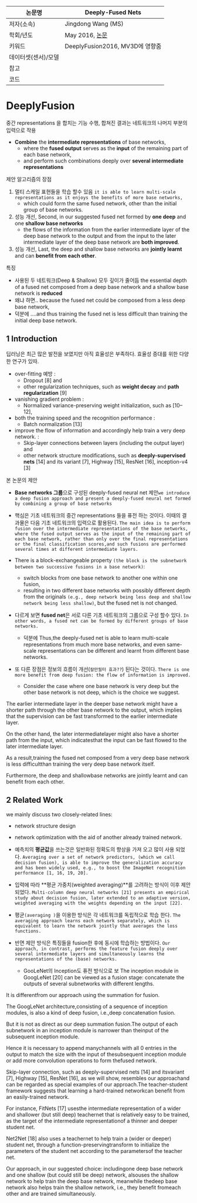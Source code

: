 |논문명 |Deeply-Fused Nets |
| --- | --- |
| 저자\(소속\) | Jingdong Wang \(MS\) |
| 학회/년도 | May 2016, [논문](https://arxiv.org/abs/1605.07716) |
| 키워드 |DeeplyFusion2016, MV3D에 영향줌 |
| 데이터셋(센서)/모델 | |
| 참고 | |
| 코드 | |

#  DeeplyFusion

중간 representations 을 합치는 기능 수행, 합쳐진 결과는 네트워크의 나머지 부분의 입력으로 작용 
- **Combine** the **intermediate representations** of base networks, 
	- where the **fused output** serves as the **input** of the remaining part of each base network, 
	- and perform such combinations deeply over **several intermediate representations**

제안 알고리즘의 장점 
1. 멀티 스캐일 표현들을 학습 할수 있음 `it is able to learn multi-scale representations as it enjoys the benefits of more base networks, `
	- which could form the same fused network, other than the initial group of base networks. 
2. 성능 개선, Second, in our suggested fused net formed by **one deep** and one **shallow base networks**
	- the flows of the information from the earlier intermediate layer of the deep base network to the output and from the input to the later intermediate layer of the deep base network are **both improved**. 
3. 성능 개선, Last, the deep and shallow base networks are **jointly learnt** and can **benefit from each other**. 

특징 
- 사용된 두 네트워크(Deep & Shallow) 모두 깊이가 줄어듬 the essential depth of a fused net composed from a deep base network and a shallow base network is **reduced**
- 왜냐 하면.. because the fused net could be composed from a less deep base network, 
- 덕분에 ....and thus training the fused net is less difficult than training the initial deep base network.

## 1 Introduction

딥러닝은 최근 많은 발전을 보였지만 아직 효율성은 부족하다. 효율성 증대를 위한 다양한 연구가 있따. 

- over-fitting 예방 :  
	- Dropout [8] and 
	- other regularization techniques, such as **weight decay** and **path regularization** [9]
- vanishing gradient problem : 
	- Normalized variance-preserving weight initialization, such as [10–12], 
- both the training speed and the recognition performance :
	-  Batch normalization [13] 
- improve the flow of information and accordingly help train a very deep network. : 
	- Skip-layer connections between layers (including the output layer) and 
	- other network structure modifications, such as **deeply-supervised nets** [14] and its variant [7], Highway [15], ResNet [16], inception-v4 [3]

본 논문의 제안 
- **Base networks 그룹**으로 구성된 deeply-fused neural net 제안`we introduce a deep fusion approach and present a deeply-fused neural net formed by combining a group of base networks`

- 핵심은 기초 네트워크의 중간 representations 들을 퓨전 하는 것이다. 이때의 결과물은 다음 기초 네트워크의 입력으로 활용된다. `The main idea is to perform fusion over the intermediate representations of the base networks, where the fused output serves as the input of the remaining part of each base network, rather than only over the final representations or the final classification scores,and such fusions are performed several times at different intermediate layers.`

- There is a block-exchangeable property `(the block is the subnetwork between two successive fusions in a base network)`:
	-  switch blocks from one base network to another one within one fusion, 
	- resulting in two different base networks with possibly different depth from the originals `(e.g., deep network being less deep and shallow network being less shallow)`, but the fused net is not changed. 

- 다르게 보면 **fused net**은 서로 다른 기초 네트워크의 그룹으로 구성 할수 있다. `In other words, a fused net can be formed by different groups of base networks. `
	- 덕분에 Thus,the deeply-fused net is able to learn multi-scale representations from much more base networks, and even same-scale representations can be different and learnt from different base networks.

- 또 다른 장점은 정보의 흐름이 개선(`칼만필터 효과??`) 된다는 것이다. `There is one more benefit from deep fusion: the flow of information is improved.`
	- Consider the case where one base network is very deep but the other base network is not deep, which is the choice we suggest. 

The earlier intermediate layer in the deeper base network might have a shorter path through the other base network to the output, which implies that the supervision can be fast transformed to the earlier intermediate layer. 

On the other hand, the later intermediatelayer might also have a shorter path from the input, which indicatesthat the input can be fast flowed to the later intermediate layer. 

As a result,training the fused net composed from a very deep base network is less difficultthan training the very deep base network itself. 

Furthermore, the deep and shallowbase networks are jointly learnt and can benefit from each other. 

## 2 Related Work

we mainly discuss two closely-related lines: 
- network structure design 
- network optimization with the aid of another already trained network.

- 예측치의 **평균값**을 쓰는것은 일반화된 정확도의 향상을 가져 오고 많이 사용 되었다. `Averaging over a set of network predictors, (which we call decision fusion), is able to improve the generalization accuracy and has been widely used, e.g., to boost the ImageNet recognition performance [1, 16, 19, 20]. `

- 입력에 따라 **평균 가중치(weighted averaging)**를 고려하는 방식이 이후 제안 되었다. `Multi-column deep neural networks [21] presents an empirical study about decision fusion, later extended to an adaptive version, weighted averaging with the weights depending on the input [22]. `

- 평균`(averaging )`을 이용한 방식은 각 네트워크를 독립적으로 학습 한다. `The averaging approach learns each network separately, which is equivalent to learn the network jointly that averages the loss functions. `

- 반면 제안 방식은 특징들을 fusion한 후에 동시에 학습하는 방법이다. `Our approach, in contrast, performs the feature fusion deeply over several intermediate layers and simultaneously learns the representations of the (base) networks.`
	- GooLeNet의 Inception도 퓨전 방식으로 보
The inception module in GoogLeNet [20] can be viewed as a fusion stage: concatenate the outputs of several subnetworks with different lengths. 

It is differentfrom our approach using the summation for fusion. 

The GoogLeNet architecture,consisting of a sequence of inception modules, is also a kind of deep fusion, i.e.,deep concatenation fusion. 

But it is not as direct as our deep summation fusion.The output of each subnetwork in an inception module is narrower than theinput of the subsequent inception module. 

Hence it is necessary to append manychannels with all 0 entries in the output to match the size with the input of thesubsequent inception module or add more convolution operations to form thefused network. 

Skip-layer connection, such as deeply-supervised nets [14] and itsvariant [7], Highway [15], ResNet [16], as we will show, resembles our approachand can be regarded as special examples of our approach.The teacher-student framework suggests that learning a hard-trained networkcan benefit from an easily-trained network. 

For instance, FitNets [17] usesthe intermediate representation of a wider and shallower (but still deep) teachernet that is relatively easy to be trained, as the target of the intermediate representationof a thinner and deeper student net. 

Net2Net [18] also uses a teachernet to help train a (wider or deeper) student net, through a function-preservingtransform to initialize the parameters of the student net according to the parametersof the teacher net. 

Our approach, in our suggested choice: includingone deep base network and one shallow (but could still be deep) network, alsouses the shallow network to help train the deep base network, meanwhile thedeep base network also helps train the shallow network, i.e., they benefit fromeach other and are trained simultaneously.
<!--stackedit_data:
eyJoaXN0b3J5IjpbLTE3NjEyMTYyODFdfQ==
-->